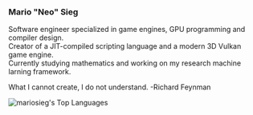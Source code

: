 ### Mario "Neo" Sieg

Software engineer specialized in game engines, GPU programming and compiler design.<br>
Creator of a JIT-compiled scripting language and a modern 3D Vulkan game engine.<br>
Currently studying mathematics and working on my research machine larning framework.

What I cannot create, I do not understand. -Richard Feynman

![mariosieg's Top Languages](https://github-readme-stats.vercel.app/api/top-langs?username=mariosieg&show_icons=true&locale=en&layout=compact)
